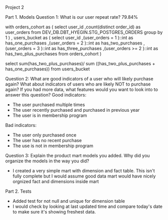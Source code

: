 Project 2

Part 1. Models
Question 1: What is our user repeat rate?
79.84%

with orders_cohort as (
    select
        user_id
        ,count(distinct order_id) as user_orders
    from DEV_DB.DBT_HYEGIN.STG_POSTGRES_ORDERS
    group by 1
)
, users_bucket as (
    select 
        user_id
        ,(user_orders = 1 )::int as has_one_purchases
        ,(user_orders = 2 )::int as has_two_purchases
        ,(user_orders = 3 )::int as has_three_purchases
        ,(user_orders >= 2 )::int as has_two_plus_purchases
    from orders_cohort
)

select 
    sum(has_two_plus_purchases)/ sum ((has_two_plus_purchases + has_one_purchases))
from users_bucket



Question 2: What are good indicators of a user who will likely purchase again? What about indicators of users who are likely NOT to purchase again? If you had more data, what features would you want to look into to answer this question?
Good indicators:
- The user purchased multiple times 
- The user recently purchased and purchased in previous year
- The user is in membership program

Bad indicators:
- The user only purchased once
- The user has no recent purchase
- The use is not in membership program


Question 3: Explain the product mart models you added. Why did you organize the models in the way you did?
- I created a very simple mart with dimension and fact table. This isn't fully complete but I would assume good data mart would have nicely orgnized fact and dimensions inside mart


Part 2. Tests 
- Added test for not null and unique for dimension table
- I would check by looking at last updated time and compare today's date to make sure it's showing freshest data.

